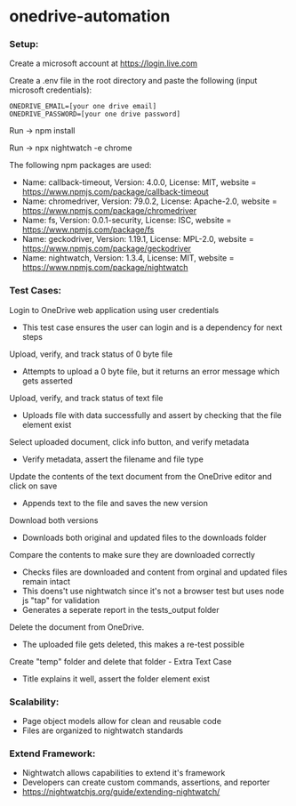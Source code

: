# onedrive-automation

<h3>Setup:</h3>

Create a microsoft account at https://login.live.com

Create a .env file in the root directory and paste the following (input microsoft credentials):

    ONEDRIVE_EMAIL=[your one drive email]
    ONEDRIVE_PASSWORD=[your one drive password]


Run -> npm install

Run -> npx nightwatch -e chrome

The following npm packages are used:
- Name: callback-timeout, Version: 4.0.0, License: MIT, website = https://www.npmjs.com/package/callback-timeout
- Name: chromedriver, Version: 79.0.2, License: Apache-2.0, website = https://www.npmjs.com/package/chromedriver
- Name: fs, Version: 0.0.1-security, License: ISC, website = https://www.npmjs.com/package/fs
- Name: geckodriver, Version: 1.19.1, License: MPL-2.0, website = https://www.npmjs.com/package/geckodriver
- Name: nightwatch, Version: 1.3.4, License: MIT, website = https://www.npmjs.com/package/nightwatch

   
<h3>Test Cases:</h3>

Login to OneDrive web application using user credentials
- This test case ensures the user can login and is a dependency for next steps

Upload, verify, and track status of 0 byte file
- Attempts to upload a 0 byte file, but it returns an error message which gets asserted

Upload, verify, and track status of text file
- Uploads file with data successfully and assert by checking that the file element exist

Select uploaded document, click info button, and verify metadata
- Verify metadata, assert the filename and file type

Update the contents of the text document from the OneDrive editor and click on save
- Appends text to the file and saves the new version

Download both versions
- Downloads both original and updated files to the downloads folder

Compare the contents to make sure they are downloaded correctly
- Checks files are downloaded and content from orginal and updated files remain intact
- This doens't use nightwatch since it's not a browser test but uses node js "tap" for validation
- Generates a seperate report in the tests_output folder

Delete the document from OneDrive.
- The uploaded file gets deleted, this makes a re-test possible

Create "temp" folder and delete that folder - Extra Text Case
- Title explains it well, assert the folder element exist

<h3>Scalability:</h3>

- Page object models allow for clean and reusable code
- Files are organized to nightwatch standards

<h3>Extend Framework:</h3>

- Nightwatch allows capabilities to extend it's framework
- Developers can create custom commands, assertions, and reporter
- https://nightwatchjs.org/guide/extending-nightwatch/
